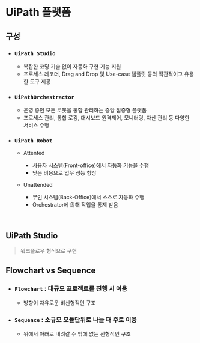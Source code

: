 # UiPath 플랫폼

## 구성
- ### `UiPath Studio`
  - 복잡한 코딩 기술 없이 자동화 구현 기능 지원
  - 프로세스 레코더, Drag and Drop 및 Use-case 템플릿 등의 직관적이고 유용한 도구 제공

- ### `UiPathOrchestractor`
  - 운영 중인 모든 로봇을 통합 관리하는 중앙 집중형 플랫폼
  - 프로세스 관리, 통합 로깅, 대시보드 원격제어, 모니터링, 자산 관리 등 다양한 서비스 수행

- ### `UiPath Robot`
  - Attented
    - 사용자 시스템(Front-office)에서 자동화 기능을 수행
    - 낮은 비용으로 업무 성능 향상

  - Unattended
    - 무인 시스템(Back-Office)에서 스스로 자동화 수행
    - Orchestrator에 의해 작업을 통제 받음

<br>

## UiPath Studio
> 워크플로우 형식으로 구현

## Flowchart vs Sequence
- ### `Flowchart` : 대규모 프로젝트를 진행 시 이용
  - 방향이 자유로운 비선형적인 구조

- ### `Sequence` : 소규모 모듈단위로 나눌 때 주로 이용
  - 위에서 아래로 내려갈 수 밖에 없는 선형적인 구조